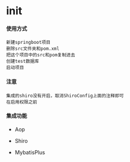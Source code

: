 # init
#### 使用方式

```
新建springboot项目
删除src文件夹和pom.xml
把这个项目中的src和pom复制进去
创建test数据库
启动项目
```

#### 注意

```
集成的shiro没有开启，取消ShiroConfig上面的注释即可
在启用权限之前
```

#### 集成功能

- Aop
- Shiro

- MybatisPlus

